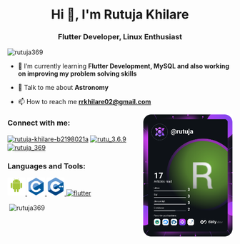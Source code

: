 <h1 align="center">Hi 👋, I'm Rutuja Khilare</h1>
<h3 align="center">Flutter Developer, Linux Enthusiast</h3>

<p align="left"> <img src="https://komarev.com/ghpvc/?username=rutuja369&label=Profile%20views&color=0e75b6&style=flat" alt="rutuja369" /> </p>

- 🌱 I’m currently learning **Flutter Development, MySQL and also working on improving my problem solving skills**

- 💬 Talk to me about **Astronomy**

- 📫 How to reach me **rrkhilare02@gmail.com**


<a href="https://app.daily.dev/rutuja">
<img 
  width="200" 
  align="right"
  src="https://github.com/rutuja369/rutuja369/blob/main/devcard.svg" 
  />
</a>
  

<h3 align="left">Connect with me:</h3>
<p align="left">
<a href="https://linkedin.com/in/rutuja-khilare-b2198021a" target="blank"><img align="center" src="https://raw.githubusercontent.com/rahuldkjain/github-profile-readme-generator/master/src/images/icons/Social/linked-in-alt.svg" alt="rutuja-khilare-b2198021a" height="30" width="40" /></a>
<a href="https://instagram.com/rutu_3.6.9" target="blank"><img align="center" src="https://raw.githubusercontent.com/rahuldkjain/github-profile-readme-generator/master/src/images/icons/Social/instagram.svg" alt="rutu_3.6.9" height="30" width="40" /></a>
<a href="https://www.codechef.com/users/rutuja_369" target="blank"><img align="center" src="https://cdn.jsdelivr.net/npm/simple-icons@3.1.0/icons/codechef.svg" alt="rutuja_369" height="30" width="40" /></a>
</p>

<h3 align="left">Languages and Tools:</h3>
<p align="left"> <a href="https://developer.android.com" target="_blank" rel="noreferrer"> <img src="https://raw.githubusercontent.com/devicons/devicon/master/icons/android/android-original-wordmark.svg" alt="android" width="40" height="40"/> </a> <a href="https://www.cprogramming.com/" target="_blank" rel="noreferrer"> <img src="https://raw.githubusercontent.com/devicons/devicon/master/icons/c/c-original.svg" alt="c" width="40" height="40"/> </a> <a href="https://www.w3schools.com/cpp/" target="_blank" rel="noreferrer"> <img src="https://raw.githubusercontent.com/devicons/devicon/master/icons/cplusplus/cplusplus-original.svg" alt="cplusplus" width="40" height="40"/> </a> <a href="https://flutter.dev" target="_blank" rel="noreferrer"> <img src="https://www.vectorlogo.zone/logos/flutterio/flutterio-icon.svg" alt="flutter" width="40" height="40"/> </a> </p>


<p>&nbsp<img align="center" src="https://github-readme-streak-stats.herokuapp.com/?user=rutuja369&show_icons=true&theme=radical" alt="rutuja369" /></p>
